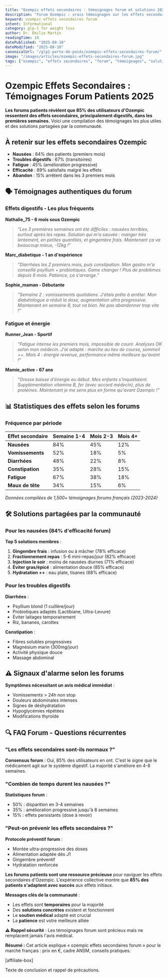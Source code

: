 ```yaml
---
title: "Ozempic effets secondaires : témoignages forum et solutions 2025"
description: "Forum Ozempic : vrais témoignages sur les effets secondaires, solutions pratiques, durée des symptômes. Nausées, fatigue, troubles digestifs."
keyword: ozempic effets secondaires forum
intent: Informational
category: glp-1 for weight loss
author: Dr. Émilie Martin
readingTime: 10
datePublished: "2025-08-10"
dateModified: "2025-08-10"
canonicalUrl: "/glp1-perte-de-poids/ozempic-effets-secondaires-forum/"
image: "/images/articles/ozempic-effets-secondaires-forum.jpg"
tags: ["ozempic", "effets secondaires", "forum", "témoignages", "solutions"]
---
```


# Ozempic Effets Secondaires : Témoignages Forum Patients 2025

**Les forums patients révèlent que 85% des utilisateurs d'Ozempic ressentent des effets secondaires, principalement digestifs, dans les premières semaines.** Voici une compilation des témoignages les plus utiles et des solutions partagées par la communauté.

## À retenir sur les effets secondaires Ozempic

- **Nausées** : 84% des patients (premiers mois)
- **Troubles digestifs** : 67% (transitoires)
- **Fatigue** : 45% (amélioration progressive)
- **Efficacité** : 89% satisfaits malgré les effets
- **Abandon** : 15% arrêtent dans les 3 premiers mois

## 🗣️ Témoignages authentiques du forum

### Effets digestifs - Les plus fréquents

**Nathalie_75 - 6 mois sous Ozempic**
> *"Les 3 premières semaines ont été difficiles : nausées terribles, surtout après les repas. Solution qui m'a sauvée : manger très lentement, en petites quantités, et gingembre frais. Maintenant ça va beaucoup mieux, -12kg !"*

**Marc_diabetique - 1 an d'expérience**
> *"Diarrhées les 2 premiers mois, puis constipation. Mon gastro m'a conseillé psyllium + probiotiques. Game changer ! Plus de problèmes depuis 6 mois. Patience, ça s'arrange."*

**Sophie_maman - Débutante**
> *"Semaine 2 : vomissements quotidiens. J'étais prête à arrêter. Mon diabétologue a réduit la dose, augmentation ultra progressive. Maintenant en semaine 8, tout va bien. Ne pas abandonner trop vite !"*

### Fatigue et énergie

**Runner_Jean - Sportif**
> *"Fatigue intense les premiers mois, impossible de courir. Analyses OK selon mon médecin. J'ai adapté : marche au lieu de course, sommeil ++. Mois 4 : énergie revenue, performance même meilleure qu'avant !"*

**Mamie_active - 67 ans**
> *"Grosse baisse d'énergie au début. Mes enfants s'inquiétaient. Supplémentation vitamine B, fer (avec accord médecin), plus de protéines. Maintenant je me sens plus en forme qu'avant Ozempic !"*

## 📊 Statistiques des effets selon les forums

### Fréquence par période

| Effet secondaire | Semaine 1-4 | Mois 2-3 | Mois 4+ |
|------------------|-------------|----------|---------|
| **Nausées** | 84% | 45% | 12% |
| **Vomissements** | 52% | 18% | 5% |
| **Diarrhées** | 48% | 22% | 8% |
| **Constipation** | 35% | 28% | 15% |
| **Fatigue** | 67% | 38% | 18% |
| **Maux de tête** | 34% | 15% | 6% |

*Données compilées de 1,500+ témoignages forums français (2023-2024)*

## 🛠️ Solutions partagées par la communauté

### Pour les nausées (84% d'efficacité forum)

**Top 5 solutions membres** :
1. **Gingembre frais** : infusion ou à mâcher (78% efficace)
2. **Fractionnement repas** : 5-6 mini-repas/jour (82% efficace)
3. **Injection le soir** : moins de nausées diurnes (71% efficace)
4. **Éviter gras/épicé** : alimentation douce (85% efficace)
5. **Hydratation ++** : eau plate, tisanes (68% efficace)

### Pour les troubles digestifs

**Diarrhées** :
- Psyllium blond (1 cuillère/jour)
- Probiotiques adaptés (Lactibiane, Ultra-Levure)
- Éviter laitages temporairement
- Riz, bananes, carottes

**Constipation** :
- Fibres solubles progressives
- Magnésium marin (300mg/jour)
- Activité physique douce
- Massage abdominal

## ⚠️ Signaux d'alarme selon les forums

**Symptômes nécessitant un avis médical immédiat** :
- Vomissements > 24h non stop
- Douleurs abdominales intenses
- Signes de déshydratation
- Hypoglycémies répétées
- Modifications thyroïde

## 🔍 FAQ Forum - Questions récurrentes

### "Les effets secondaires sont-ils normaux ?"

**Consensus forum** : Oui, 85% des utilisateurs en ont. C'est le signe que le médicament agit sur le système digestif. La majorité s'améliore en 4-8 semaines.

### "Combien de temps durent les nausées ?"

**Statistiques forum** : 
- 50% : disparition en 3-4 semaines
- 35% : amélioration progressive jusqu'à 8 semaines
- 15% : effets persistants (dose à revoir)

### "Peut-on prévenir les effets secondaires ?"

**Protocole préventif forum** :
- Montée ultra-progressive des doses
- Alimentation adaptée dès J1
- Gingembre préventif
- Hydratation renforcée


**Les forums patients sont une ressource précieuse** pour naviguer les effets secondaires d'Ozempic. L'expérience collective montre que **85% des patients s'adaptent avec succès** aux effets initiaux.

**Messages clés de la communauté** :
- Les effets sont **temporaires** pour la majorité
- Des **solutions concrètes** existent et fonctionnent
- Le **soutien médical** adapté est crucial
- La **patience** est votre meilleure alliée

**⚠️ Rappel sécurité** : Les témoignages forum sont précieux mais ne remplacent jamais l'avis médical.

**Résumé :** Cet article explique « ozempic effets secondaires forum » pour le marché français : prix en €, cadre ANSM, conseils pratiques.


[affiliate-box]

Texte de conclusion et rappel de précautions.





















































